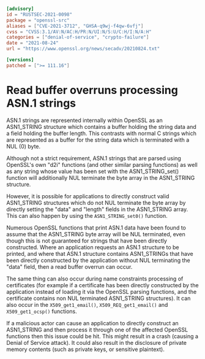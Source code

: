 ```toml
[advisory]
id = "RUSTSEC-2021-0098"
package = "openssl-src"
aliases = ["CVE-2021-3712", "GHSA-q9wj-f4qw-6vfj"]
cvss = "CVSS:3.1/AV:N/AC:H/PR:N/UI:N/S:U/C:H/I:N/A:H"
categories = ["denial-of-service", "crypto-failure"]
date = "2021-08-24"
url = "https://www.openssl.org/news/secadv/20210824.txt"

[versions]
patched = [">= 111.16"]
```

# Read buffer overruns processing ASN.1 strings

ASN.1 strings are represented internally within OpenSSL as an ASN1_STRING
structure which contains a buffer holding the string data and a field holding
the buffer length. This contrasts with normal C strings which are represented as
a buffer for the string data which is terminated with a NUL (0) byte.

Although not a strict requirement, ASN.1 strings that are parsed using OpenSSL's
own "d2i" functions (and other similar parsing functions) as well as any string
whose value has been set with the ASN1_STRING_set() function will additionally
NUL terminate the byte array in the ASN1_STRING structure.

However, it is possible for applications to directly construct valid ASN1_STRING
structures which do not NUL terminate the byte array by directly setting the
"data" and "length" fields in the ASN1_STRING array. This can also happen by
using the `ASN1_STRING_set0()` function.

Numerous OpenSSL functions that print ASN.1 data have been found to assume that
the ASN1_STRING byte array will be NUL terminated, even though this is not
guaranteed for strings that have been directly constructed. Where an application
requests an ASN.1 structure to be printed, and where that ASN.1 structure
contains ASN1_STRINGs that have been directly constructed by the application
without NUL terminating the "data" field, then a read buffer overrun can occur.

The same thing can also occur during name constraints processing of certificates
(for example if a certificate has been directly constructed by the application
instead of loading it via the OpenSSL parsing functions, and the certificate
contains non NUL terminated ASN1_STRING structures). It can also occur in the
`X509_get1_email()`, `X509_REQ_get1_email()` and `X509_get1_ocsp()` functions.

If a malicious actor can cause an application to directly construct an
ASN1_STRING and then process it through one of the affected OpenSSL functions
then this issue could be hit. This might result in a crash (causing a Denial of
Service attack). It could also result in the disclosure of private memory
contents (such as private keys, or sensitive plaintext).
